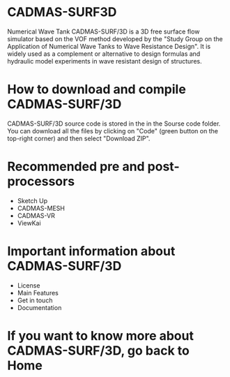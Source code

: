 # CADMAS-SURF3D
Numerical Wave Tank CADMAS-SURF/3D is a 3D free surface flow simulator based on the VOF method developed by the "Study Group on the Application of Numerical Wave Tanks to Wave Resistance Design". It is widely used as a complement or alternative to design formulas and hydraulic model experiments in wave resistant design of structures.
# How to download and compile CADMAS-SURF/3D
CADMAS-SURF/3D source code is stored in the in the Sourse code folder. You can download all the files by clicking on "Code" (green button on the top-right corner) and then select "Download ZIP".
# Recommended pre and post-processors
+ Sketch Up
+ CADMAS-MESH
+ CADMAS-VR
+ ViewKai
# Important information about CADMAS-SURF/3D
+ License
+ Main Features
+ Get in touch
+ Documentation
# If you want to know more about CADMAS-SURF/3D, go back to Home
